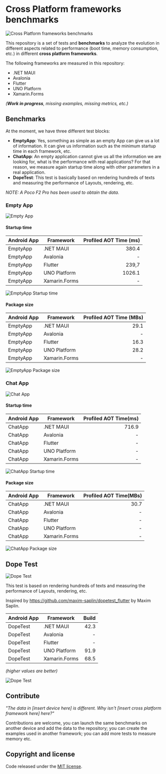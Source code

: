 # Cross Platform frameworks benchmarks

![Cross Platform frameworks benchmarks](images/perf-banner.png)

This repository is a set of tests and **benchmarks** to analyze the evolution in different aspects related to performance (boot time, memory consumption, etc.) in different **cross platform frameworks**.

The following frameworks are measured in this repository:
- .NET MAUI
- Avalonia
- Flutter
- UNO Platform
- Xamarin.Forms

_(**Work in progress**, missing examples, missing metrics, etc.)_

## Benchmarks

At the moment, we have three different test blocks:
- **EmptyApp**: Yes, something as simple as an empty App can give us a lot of information. It can give us information such as the minimum startup time in each framework, etc.
- **ChatApp**: An empty application cannot give us all the information we are looking for, what is the performance with real applications? For that reason, we measure again startup time along with other parameters in a real application.
- **DopeTest**: This test is basically based on rendering hundreds of texts and measuring the performance of Layouts, rendering, etc.

_NOTE: A Poco F2 Pro has been used to obtain the data._

### Empty App

![Empty App](images/emptyapp-banner.png)

#### Startup time

| Android App | Framework           | Profiled AOT Time (ms) |
|-------------|---------------------| ---------------------:|
| EmptyApp    |  .NET MAUI          |                 380.4 |
| EmptyApp    |  Avalonia           |                 - |
| EmptyApp    |  Flutter            |                 239,7 |
| EmptyApp    |  UNO Platform       |                 1026.1 |
| EmptyApp    |  Xamarin.Forms      |                 - |

![EmptyApp Startup time](images/empty-app-startup.png)

#### Package size

| Android App | Framework           | Profiled AOT Time (MBs) |
|-------------|---------------------| ---------------------:|
| EmptyApp    |  .NET MAUI          |                 29.1 |
| EmptyApp    |  Avalonia           |                 - |
| EmptyApp    |  Flutter            |                 16.3 |
| EmptyApp    |  UNO Platform       |                 28.2 |
| EmptyApp    |  Xamarin.Forms      |                 - |

![EmptyApp Package size](images/empty-app-size.png)

### Chat App

![Chat App](images/chatapp-banner.png)

#### Startup time

| Android App | Framework           | Profiled AOT Time(ms) |
|-------------|---------------------| ---------------------:|
| ChatApp    |  .NET MAUI          |                 716.9 |
| ChatApp    |  Avalonia           |                 - |
| ChatApp    |  Flutter            |                 - |
| ChatApp    |  UNO Platform       |                 - |
| ChatApp    |  Xamarin.Forms      |                 - |

![ChatApp Startup time](images/chat-app-startup.png)

#### Package size

| Android App | Framework           | Profiled AOT Time(MBs) |
|-------------|---------------------| ---------------------:|
| ChatApp    |  .NET MAUI          |                 30.7 |
| ChatApp    |  Avalonia           |                 - |
| ChatApp    |  Flutter            |                 - |
| ChatApp    |  UNO Platform       |                 - |
| ChatApp    |  Xamarin.Forms      |                 - |

![ChatApp Package size](images/chat-app-size.png)

## Dope Test

![Dope Test](images/dopetest-banner.png)

This test is based on rendering hundreds of texts and measuring the performance of Layouts, rendering, etc.

Inspired by https://github.com/maxim-saplin/dopetest_flutter by Maxim Saplin.

| Android App | Framework           | Build |
|-------------|---------------------| ---------------------:|
| DopeTest    |  .NET MAUI          |                 42.3 |
| DopeTest    |  Avalonia           |                 - |
| DopeTest    |  Flutter            |                 - |
| DopeTest    |  UNO Platform       |                 91.9 |
| DopeTest    |  Xamarin.Forms      |                 68.5 |

_(higher values are better)_

![Dope Test](images/dope-test-build.png)

## Contribute

_"The data in [insert device here] is different. Why isn't  [insert cross platform framework here] here?"_

Contributions are welcome, you can launch the same benchmarks on another device and add the data to the repository; you can create the examples used in another framework; you can add more tests to measure memory etc.

## Copyright and license

Code released under the [MIT license](https://opensource.org/licenses/MIT).